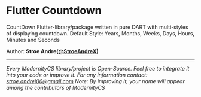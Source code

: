 # Flutter Countdown
CountDown Flutter-library/package written in pure DART with multi-styles of displaying countdown. Default Style: Years, Months, Weeks, Days, Hours, Minutes and Seconds

Author: **Stroe Andre([@StroeAndreX](https://github.com/StroeAndreX))**

___

_Every ModernityCS library/project is Open-Source. Feel free to integrate it into your code or improve it. For any information contact: stroe.andrei00@gmail.com
Note: By improving it, your name will appear among the contributors of ModernityCS_
